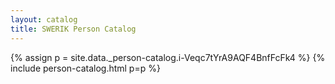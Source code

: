 ```yaml
---
layout: catalog
title: SWERIK Person Catalog
---
```

{% assign p = site.data._person-catalog.i-Veqc7tYrA9AQF4BnfFcFk4 %}
{% include person-catalog.html p=p %}

